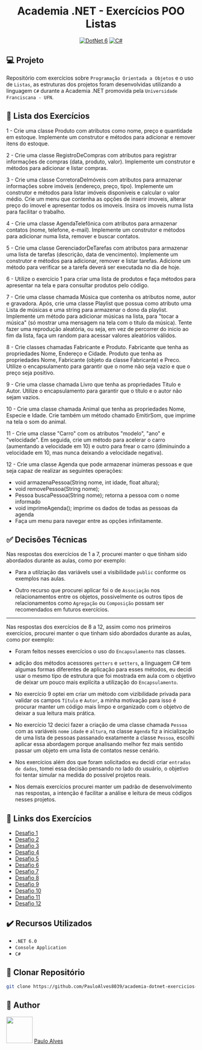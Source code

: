 <h1 align="center">Academia .NET - Exercícios POO Listas</h1>

<p align="center">
  <a href="https://learn.microsoft.com/pt-br/dotnet/"><img alt="DotNet 6" src="https://img.shields.io/badge/.NET-5C2D91?logo=.net&logoColor=white&style=for-the-badge" /></a>
  <a href="https://learn.microsoft.com/pt-br/dotnet/csharp/programming-guide/"><img alt="C#" src="https://img.shields.io/badge/C%23-239120?logo=c-sharp&logoColor=white&style=for-the-badge" /></a>
</p>

## :computer: Projeto

Repositório com exercícios sobre `Programação Orientada a Objetos` e o uso de `Listas`, as estruturas dos projetos foram desenvolvidas utilizando a linguagem `C#` durante a Academia .NET promovida pela `Universidade Franciscana - UFN`. 

## :page_facing_up: Lista dos Exercícios

1 - Crie uma classe Produto com atributos como nome, preço e quantidade em estoque. Implemente um construtor e métodos para adicionar e remover itens do estoque.

2 - Crie uma classe RegistroDeCompras com atributos para registrar informações de compras (data, produto, valor). Implemente um construtor e métodos para adicionar e listar compras.
  
3 - Crie uma classe CorretoraDeImóveis com atributos para armazenar informações sobre imóveis (endereço, preço, tipo). Implemente um construtor e métodos para listar imóveis disponíveis e calcular o valor médio. Crie um menu que contenha as opções de inserir imoveis, alterar preço do imovel e apresentar todos os imoveis. Insira os imoveis numa lista para facilitar o trabalho.
  
4 - Crie uma classe AgendaTelefônica com atributos para armazenar contatos (nome, telefone, e-mail). Implemente um construtor e métodos para adicionar numa lista, remover e buscar contatos.
  
5 - Crie uma classe GerenciadorDeTarefas com atributos para armazenar uma lista de tarefas (descrição, data de vencimento). Implemente um construtor e métodos para adicionar, remover e listar tarefas. Adicione um método para verificar se a tarefa deverá ser executada no dia de hoje.
  
6 - Utilize o exercício 1 para criar uma lista de produtos e faça métodos para apresentar na tela e para consultar produtos pelo código.
  
7 - Crie uma classe chamada Música que contenha os atributos nome, autor e gravadora. Após, crie uma classe Playlist que possua como atributo uma Lista de músicas e uma string para armazenar o dono da playlist. Implemente um método para adicionar músicas na lista, para "tocar a música" (só mostrar uma mensagem na tela com o titulo da música). Tente fazer uma reprodução aleatória, ou seja, em vez de percorrer do inicio ao fim da lista, faça um random para acessar valores aleatórios válidos.

8 - Crie classes chamadas Fabricante e Produto. Fabricante que tenha as propriedades Nome, Endereço e Cidade.  Produto que tenha as propriedades Nome, Fabricante (objeto da classe Fabricante) e Preco. Utilize o encapsulamento para garantir que o nome não seja vazio e que o preço seja positivo.
  
9 - Crie uma classe chamada Livro que tenha as propriedades Titulo e Autor. Utilize o encapsulamento  para garantir que o título e o autor não sejam vazios.
  
10 - Crie uma classe chamada Animal que tenha as propriedades Nome, Especie e Idade. Crie também um método chamado EmitirSom, que imprime na tela o som do animal.
  
11 - Crie uma classe "Carro" com os atributos "modelo", "ano" e "velocidade". Em seguida, crie um método para acelerar o carro (aumentando a velocidade em 10) e outro para frear o carro (diminuindo a velocidade em 10, mas nunca deixando a  velocidade negativa).

12 - Crie uma classe Agenda que pode armazenar inúmeras pessoas e que seja capaz de realizar as seguintes operações:
  - void armazenaPessoa(String nome, int idade, float altura);
  - void removePessoa(String nome);
  - Pessoa buscaPessoa(String nome); retorna a pessoa com o nome informado
  - void imprimeAgenda(); imprime os dados de todas as pessoas da agenda
  - Faça um menu para navegar entre as opções infinitamente.

## :white_check_mark: Decisões Técnicas

Nas respostas dos exercícios de 1 a 7, procurei manter o que tinham sido abordados durante as aulas, como por exemplo:

- Para a utilziação das variávels usei a visibilidade `public` conforme os exemplos nas aulas. 

- Outro recurso que procurei aplicar foi o de `Associação` nos relacionamentos entre os objetos, possivelmente os outros tipos de relacionamentos como `Agregação` ou `Composição` possam ser recomendados em futuros exercícios.

<hr>

Nas respostas dos exercícios de 8 a 12, assim como nos primeiros exercícios, procurei manter o que tinham sido abordados durante as aulas, como por exemplo:

- Foram feitos nesses exercícios o uso do `Encapsulamento` nas classes.

- adição dos métodos acessores `getters` e `setters`, a linguagem C# tem algumas formas diferentes de aplicação para esses métodos, eu decidi usar o mesmo tipo de estrutura que foi mostrada em aula com o objetivo de deixar um pouco mais explícita a utilização do `Encapsulamento`.

- No exercício 9 optei em criar um método com vizibilidade privada para validar os campos `Título` e `Autor`, a minha motivação para isso é procurar manter um código mais limpo e organizado com o objetvo de deixar a sua leitura mais prática.   

- No exercício 12 decici fazer a criação de uma classe chamada `Pessoa` com as variáveis `nome` `idade` e `altura`, na classe `Agenda` fiz a inicialização de uma lista de pessoas passanado exatamente a classe `Pessoa`, escolhi aplicar essa abordagem porque analisando melhor fez mais sentido passar um objeto em uma lista de contatos nesse cenário.

- Nos exercícios além dos que foram solicitados eu decidi criar `entradas de dados`, tomei essa decisão pensando no lado do usuário, o objetivo foi tentar simular na medida do possível projetos reais.

- Nos demais exercícios procurei manter um padrão de desenvolvimento nas respostas, a intenção é facilitar a análise e leitura de meus códigos nesses projetos.

## :page_facing_up: Links dos Exercícios

- [Desafio 1](https://github.com/PauloAlves8039/academia-dotnet-exercicios-poo-listas/tree/master/ExerciciosPOO/Academia.Dotnet.POO.Exercicio01)
- [Desafio 2](https://github.com/PauloAlves8039/academia-dotnet-exercicios-poo-listas/tree/master/ExerciciosPOO/Academia.Dotnet.POO.Exercicio02)
- [Desafio 3](https://github.com/PauloAlves8039/academia-dotnet-exercicios-poo-listas/tree/master/ExerciciosPOO/Academia.Dotnet.POO.Exercicio03)
- [Desafio 4](https://github.com/PauloAlves8039/academia-dotnet-exercicios-poo-listas/tree/master/ExerciciosPOO/Academia.Dotnet.POO.Exercicio04)
- [Desafio 5](https://github.com/PauloAlves8039/academia-dotnet-exercicios-poo-listas/tree/master/ExerciciosPOO/Academia.Dotnet.POO.Exercicio05)
- [Desafio 6](https://github.com/PauloAlves8039/academia-dotnet-exercicios-poo-listas/tree/master/ExerciciosPOO/Academia.Dotnet.POO.Exercicio06)
- [Desafio 7](https://github.com/PauloAlves8039/academia-dotnet-exercicios-poo-listas/tree/master/ExerciciosPOO/Academia.Dotnet.POO.Exercicio07)
- [Desafio 8](https://github.com/PauloAlves8039/academia-dotnet-exercicios-poo-listas/tree/master/ExerciciosPOO/Academia.Dotnet.POO.Exercicio08)
- [Desafio 9](https://github.com/PauloAlves8039/academia-dotnet-exercicios-poo-listas/tree/master/ExerciciosPOO/Academia.Dotnet.POO.Exercicio09)
- [Desafio 10](https://github.com/PauloAlves8039/academia-dotnet-exercicios-poo-listas/tree/master/ExerciciosPOO/Academia.Dotnet.POO.Exercicio10)
- [Desafio 11](https://github.com/PauloAlves8039/academia-dotnet-exercicios-poo-listas/tree/master/ExerciciosPOO/Academia.Dotnet.POO.Exercicio11)
- [Desafio 12](https://github.com/PauloAlves8039/academia-dotnet-exercicios-poo-listas/tree/master/ExerciciosPOO/Academia.Dotnet.POO.Exercicio12)

## ✔️ Recursos Utilizados

- ``.NET 6.0``
- ``Console Application``
- ``C#``

## :floppy_disk: Clonar Repositório

```bash
git clone https://github.com/PauloAlves8039/academia-dotnet-exercicios-poo-listas.git
```

## :boy: Author

<a href="https://github.com/PauloAlves8039"><img src="https://avatars.githubusercontent.com/u/57012714?v=4" width=70></a>
[Paulo Alves](https://github.com/PauloAlves8039)
